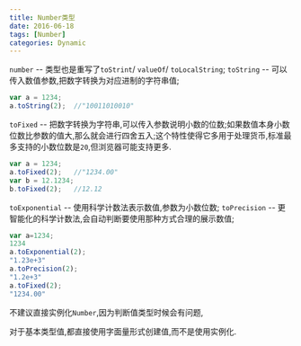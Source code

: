 ```yaml
---
title: Number类型
date: 2016-06-18
tags: [Number]
categories: Dynamic
---
```


`number` -- 类型也是重写了`toStrint`/ `valueOf`/ `toLocalString`;
`toString` -- 可以传入数值参数,把数字转换为对应进制的字符串值;

```javascript
var a = 1234;
a.toString(2);  //"10011010010"
```

`toFixed` -- 把数字转换为字符串,可以传入参数说明小数的位数;如果数值本身小数位数比参数的值大,那么就会进行四舍五入;这个特性使得它多用于处理货币,标准最多支持的小数位数是`20`,但浏览器可能支持更多.

```javascript
var a = 1234;
a.toFixed(2);   //"1234.00"
var b = 12.1234;
b.toFixed(2);   //12.12
```

`toExponential` -- 使用科学计数法表示数值,参数为小数位数;
`toPrecision` -- 更智能化的科学计数法,会自动判断要使用那种方式合理的展示数值;

```javascript
var a=1234;
1234
a.toExponential(2);
"1.23e+3"
a.toPrecision(2);
"1.2e+3"
a.toFixed(2);
"1234.00"
```

不建议直接实例化`Number`,因为判断值类型时候会有问题,

对于基本类型值,都直接使用字面量形式创建值,而不是使用实例化.
